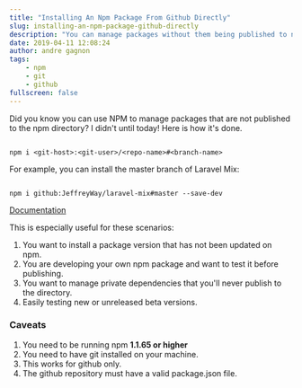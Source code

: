 ```yaml
---
title: "Installing An Npm Package From Github Directly"
slug: installing-an-npm-package-github-directly
description: "You can manage packages without them being published to npm!"
date: 2019-04-11 12:08:24
author: andre gagnon
tags:
    - npm
    - git
    - github
fullscreen: false
---
```


Did you know you can use NPM to manage packages that are not published to the npm directory? I didn't until today! Here is how it's done.

```shell

npm i <git-host>:<git-user>/<repo-name>#<branch-name>

```

For example, you can install the master branch of Laravel Mix:


```shell

npm i github:JeffreyWay/laravel-mix#master --save-dev

```

[Documentation](https://docs.npmjs.com/cli/install)

This is especially useful for these scenarios:

1. You want to install a package version that has not been updated on npm.
2. You are developing your own npm package and want to test it before publishing.
3. You want to manage private dependencies that you'll never publish to the directory.
4. Easily testing new or unreleased beta versions.

### Caveats

1. You need to be running npm **1.1.65 or higher**
2. You need to have git installed on your machine. 
3. This works for github only.
4. The github repository must have a valid package.json file.

